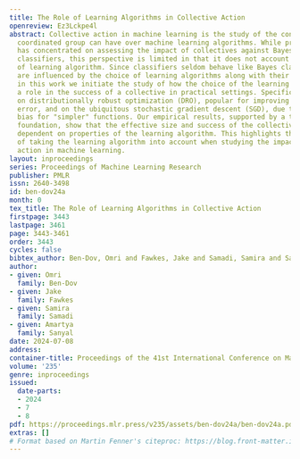 ```yaml
---
title: The Role of Learning Algorithms in Collective Action
openreview: Ez3Lckpe4l
abstract: Collective action in machine learning is the study of the control that a
  coordinated group can have over machine learning algorithms. While previous research
  has concentrated on assessing the impact of collectives against Bayes (sub-)optimal
  classifiers, this perspective is limited in that it does not account for the choice
  of learning algorithm. Since classifiers seldom behave like Bayes classifiers and
  are influenced by the choice of learning algorithms along with their inherent biases,
  in this work we initiate the study of how the choice of the learning algorithm plays
  a role in the success of a collective in practical settings. Specifically, we focus
  on distributionally robust optimization (DRO), popular for improving a worst group
  error, and on the ubiquitous stochastic gradient descent (SGD), due to its inductive
  bias for "simpler" functions. Our empirical results, supported by a theoretical
  foundation, show that the effective size and success of the collective are highly
  dependent on properties of the learning algorithm. This highlights the necessity
  of taking the learning algorithm into account when studying the impact of collective
  action in machine learning.
layout: inproceedings
series: Proceedings of Machine Learning Research
publisher: PMLR
issn: 2640-3498
id: ben-dov24a
month: 0
tex_title: The Role of Learning Algorithms in Collective Action
firstpage: 3443
lastpage: 3461
page: 3443-3461
order: 3443
cycles: false
bibtex_author: Ben-Dov, Omri and Fawkes, Jake and Samadi, Samira and Sanyal, Amartya
author:
- given: Omri
  family: Ben-Dov
- given: Jake
  family: Fawkes
- given: Samira
  family: Samadi
- given: Amartya
  family: Sanyal
date: 2024-07-08
address:
container-title: Proceedings of the 41st International Conference on Machine Learning
volume: '235'
genre: inproceedings
issued:
  date-parts:
  - 2024
  - 7
  - 8
pdf: https://proceedings.mlr.press/v235/assets/ben-dov24a/ben-dov24a.pdf
extras: []
# Format based on Martin Fenner's citeproc: https://blog.front-matter.io/posts/citeproc-yaml-for-bibliographies/
---
```

